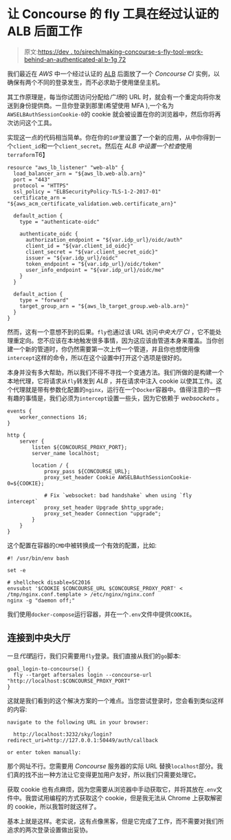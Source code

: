 # 让 Concourse 的 fly 工具在经过认证的 ALB 后面工作

> 原文:[https://dev . to/sirech/making-concourse-s-fly-tool-work-behind-an-authenticated-al b-1g 72](https://dev.to/sirech/making-concourse-s-fly-tool-work-behind-an-authenticated-alb-1g72)

我们最近在 *AWS* 中一个经过认证的 [ALB](https://docs.aws.amazon.com/elasticloadbalancing/latest/application/introduction.html) 后面放了一个 *Concourse CI* 实例，以确保有两个不同的登录发生，而不必求助于使用堡垒主机。

其工作原理是，每当你试图访问分配给*广场*的 URL 时，就会有一个重定向将你发送到身份提供商。一旦你登录到那里(希望使用 MFA ),一个名为`AWSELBAuthSessionCookie-0`的 cookie 就会被设置在你的浏览器中，然后你将再次访问这个工具。

实现这一点的代码相当简单。你在你的`IdP`里设置了一个新的应用，从中你得到一个`client_id`和一个`client_secret`。然后在 *ALB 中设置一个检查*使用`terraform`T6】

```
resource "aws_lb_listener" "web-alb" {
  load_balancer_arn = "${aws_lb.web-alb.arn}"
  port = "443"
  protocol = "HTTPS"
  ssl_policy = "ELBSecurityPolicy-TLS-1-2-2017-01"
  certificate_arn = "${aws_acm_certificate_validation.web.certificate_arn}"

  default_action {
    type = "authenticate-oidc"

    authenticate_oidc {
      authorization_endpoint = "${var.idp_url}/oidc/auth"
      client_id = "${var.client_id_oidc}"
      client_secret = "${var.client_secret_oidc}"
      issuer = "${var.idp_url}/oidc"
      token_endpoint = "${var.idp_url}/oidc/token"
      user_info_endpoint = "${var.idp_url}/oidc/me"
    }
  }

  default_action {
    type = "forward"
    target_group_arn = "${aws_lb_target_group.web-alb.arn}"
  }
} 
```

然而，这有一个意想不到的后果。`fly`也通过该 URL 访问*中央大厅 CI* ，它不能处理重定向。您不应该在本地触发很多事情，因为这应该由管道本身来覆盖。当你创建一个新的管道时，你仍然需要第一次上传一个管道，并且你也想使用像`intercept`这样的命令，所以在这个设置中打开这个选项是很好的。

本身并没有多大帮助，所以我们不得不寻找一个变通方法。我们所做的是构建一个本地代理，它将请求从`fly`转发到 *ALB* ，并在请求中注入 cookie 以使其工作。这个代理就是带有参数化配置的`nginx`，运行在一个`Docker`容器中。值得注意的一件有趣的事情是，我们必须为`intercept`设置一些头，因为它依赖于 *websockets* 。

```
events {
    worker_connections 16;
}

http {
    server {
        listen ${CONCOURSE_PROXY_PORT};
        server_name localhost;

        location / {
            proxy_pass ${CONCOURSE_URL};
            proxy_set_header Cookie AWSELBAuthSessionCookie-0=${COOKIE};

            # Fix `websocket: bad handshake` when using `fly intercept`
            proxy_set_header Upgrade $http_upgrade;
            proxy_set_header Connection "upgrade";
        }
    }
} 
```

这个配置在容器的`CMD`中被转换成一个有效的配置，比如:

```
#! /usr/bin/env bash

set -e

# shellcheck disable=SC2016
envsubst '$COOKIE $CONCOURSE_URL $CONCOURSE_PROXY_PORT' < /tmp/nginx.conf.template > /etc/nginx/nginx.conf
nginx -g "daemon off;" 
```

我们使用`docker-compose`运行容器，并在一个`.env`文件中提供`COOKIE`。

## [](#connecting-to-concourse)连接到中央大厅

一旦*代理*运行，我们只需要用`fly`登录。我们直接从我们的`go`脚本:

```
goal_login-to-concourse() {
  fly --target aftersales login --concourse-url "http://localhost:$CONCOURSE_PROXY_PORT"
} 
```

这就是我们看到的这个解决方案的一个难点。当您尝试登录时，您会看到类似这样的内容:

```
navigate to the following URL in your browser:

  http://localhost:3232/sky/login?redirect_uri=http://127.0.0.1:50449/auth/callback

or enter token manually: 
```

那个网址不行。您需要用 *Concourse* 服务器的实际 URL 替换`localhost`部分。我们真的找不出一种方法让它变得更加用户友好，所以我们只需要处理它。

获取 cookie 也有点麻烦，因为您需要从浏览器中手动获取它，并将其放在`.env`文件中。我尝试用编程的方式获取这个 cookie，但是我无法从 Chrome 上获取解密的 cookie，所以我暂时就这样了。

基本上就是这样。老实说，这有点像黑客，但是它完成了工作，而不需要对我们所追求的两次登录设置做出妥协。